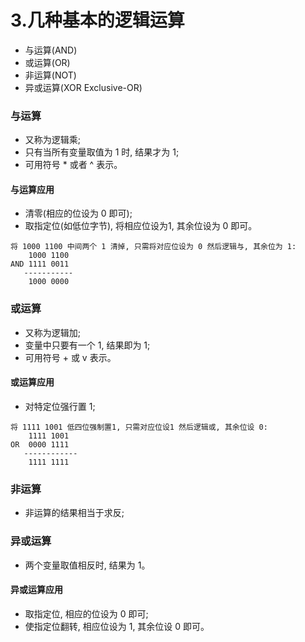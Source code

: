 # 3.几种基本的逻辑运算
- 与运算(AND)
- 或运算(OR)
- 非运算(NOT)
- 异或运算(XOR Exclusive-OR)

### 与运算
- 又称为逻辑乘;
- 只有当所有变量取值为 1 时, 结果才为 1;
- 可用符号 * 或者 ^ 表示。

#### 与运算应用
- 清零(相应的位设为 0 即可);
- 取指定位(如低位字节), 将相应位设为1, 其余位设为 0 即可。
```
将 1000 1100 中间两个 1 清掉, 只需将对应位设为 0 然后逻辑与, 其余位为 1:
    1000 1100
AND 1111 0011
   -----------    
    1000 0000
```

### 或运算
- 又称为逻辑加;
- 变量中只要有一个 1, 结果即为 1;
- 可用符号 + 或 v 表示。

#### 或运算应用
- 对特定位强行置 1;
```
将 1111 1001 低四位强制置1, 只需对应位设1 然后逻辑或, 其余位设 0:
    1111 1001
OR  0000 1111
   ------------    
    1111 1111
```

### 非运算
- 非运算的结果相当于求反;

### 异或运算
- 两个变量取值相反时, 结果为 1。

#### 异或运算应用
- 取指定位, 相应的位设为 0 即可;
- 使指定位翻转, 相应位设为 1, 其余位设 0 即可。

